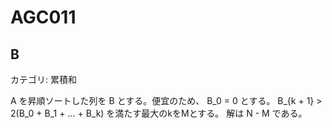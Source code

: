 # AGC011

## B
カテゴリ: 累積和

A を昇順ソートした列を B とする。便宜のため、 B_0 = 0 とする。
B_{k + 1} > 2(B_0 + B_1 + ... + B_k)  を満たす最大のkをMとする。
解は N - M である。
